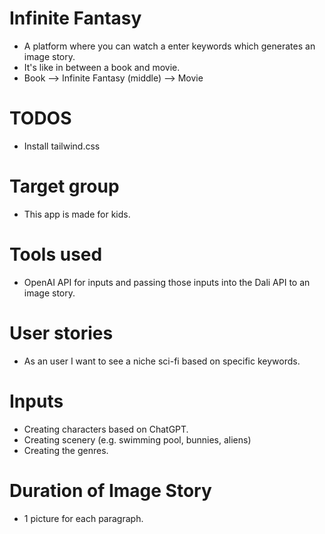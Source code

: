 # Infinite Fantasy

- A platform where you can watch a enter keywords which generates an image story.
- It's like in between a book and movie.
- Book --> Infinite Fantasy (middle) --> Movie

# TODOS

- Install tailwind.css

# Target group

- This app is made for kids.

# Tools used

- OpenAI API for inputs and passing those inputs into the Dali API to an image story.

# User stories

- As an user I want to see a niche sci-fi based on specific keywords.

# Inputs

- Creating characters based on ChatGPT.
- Creating scenery (e.g. swimming pool, bunnies, aliens)
- Creating the genres.

# Duration of Image Story

- 1 picture for each paragraph.
